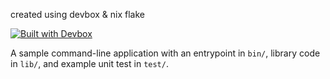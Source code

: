 created using devbox & nix flake

[![Built with Devbox](https://jetpack.io/img/devbox/shield_galaxy.svg)](https://jetpack.io/devbox/docs/contributor-quickstart/)

A sample command-line application with an entrypoint in `bin/`, library code
in `lib/`, and example unit test in `test/`.
